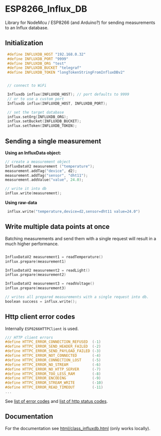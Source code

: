 # ESP8266_Influx_DB

Library for NodeMcu / ESP8266 (and Arduino?) for sending measurements to an Influx database.

## Initialization
```cpp
 #define INFLUXDB_HOST "192.168.0.32"
 #define INFLUXDB_PORT "9999"
 #define INFLUXDB_ORG "test"
 #define INFLUXDB_BUCKET "telegraf"
 #define INFLUXDB_TOKEN "longTokenStringFromInfluxDBv2"


 // connect to WiFi

 Influxdb influx(INFLUXDB_HOST); // port defaults to 9999
 // or to use a custom port
 Influxdb influx(INFLUXDB_HOST, INFLUXDB_PORT);

 // set the target database
 influx.setOrg(INFLUXDB_ORG);
 influx.setBucket(INFLUXDB_BUCKET);
 influx.setToken(INFLUXDB_TOKEN);
```

## Sending a single measurement
**Using an InfluxData object:**
```cpp
// create a measurement object
InfluxDataV2 measurement ("temperature");
measurement.addTag("device", d2);
measurement.addTag("sensor", "dht11");
measurement.addValue("value", 24.0);

// write it into db
influx.write(measurement);
```

**Using raw-data**
```cpp
 influx.write("temperature,device=d2,sensor=dht11 value=24.0")
```

## Write multiple data points at once
Batching measurements and send them with a single request will result in a much higher performance.
```cpp

InfluxDataV2 measurement1 = readTemperature()
influx.prepare(measurement1)

InfluxDataV2 measurement2 = readLight()
influx.prepare(measurement2)

InfluxDataV2 measurement3 = readVoltage()
influx.prepare(measurement3)

// writes all prepared measurements with a single request into db.
boolean success = influx.write();
```

## Http client error codes
Internally `ESP8266HTTPClient` is used.
```C
/// HTTP client errors
#define HTTPC_ERROR_CONNECTION_REFUSED  (-1)
#define HTTPC_ERROR_SEND_HEADER_FAILED  (-2)
#define HTTPC_ERROR_SEND_PAYLOAD_FAILED (-3)
#define HTTPC_ERROR_NOT_CONNECTED       (-4)
#define HTTPC_ERROR_CONNECTION_LOST     (-5)
#define HTTPC_ERROR_NO_STREAM           (-6)
#define HTTPC_ERROR_NO_HTTP_SERVER      (-7)
#define HTTPC_ERROR_TOO_LESS_RAM        (-8)
#define HTTPC_ERROR_ENCODING            (-9)
#define HTTPC_ERROR_STREAM_WRITE        (-10)
#define HTTPC_ERROR_READ_TIMEOUT        (-11)
...
```
See [list of error codes](https://github.com/esp8266/Arduino/blob/cc0bfa04d401810ed3f5d7d01be6e88b9011997f/libraries/ESP8266HTTPClient/src/ESP8266HTTPClient.h#L44-L55) and [list of http status codes](https://github.com/esp8266/Arduino/blob/cc0bfa04d401810ed3f5d7d01be6e88b9011997f/libraries/ESP8266HTTPClient/src/ESP8266HTTPClient.h#L60-L120).

## Documentation
For the documentation see [html/class_influxdb.html](html/class_influxdb.html) (only works locally).
